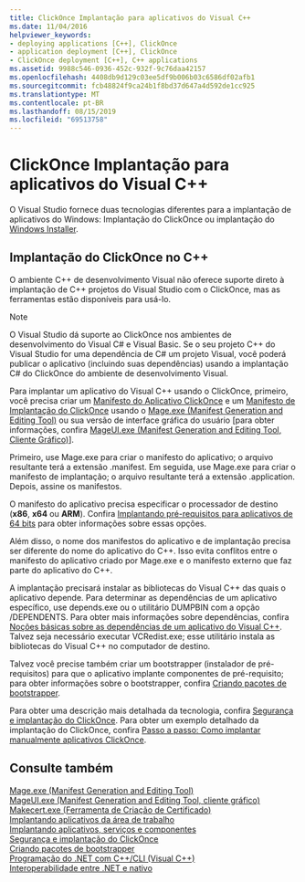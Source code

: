 ```yaml
---
title: ClickOnce Implantação para aplicativos do Visual C++
ms.date: 11/04/2016
helpviewer_keywords:
- deploying applications [C++], ClickOnce
- application deployment [C++], ClickOnce
- ClickOnce deployment [C++], C++ applications
ms.assetid: 9988c546-0936-452c-932f-9c76daa42157
ms.openlocfilehash: 4408db9d129c03ee5df9b006b03c6586df02afb1
ms.sourcegitcommit: fcb48824f9ca24b1f8bd37d647a4d592de1cc925
ms.translationtype: MT
ms.contentlocale: pt-BR
ms.lasthandoff: 08/15/2019
ms.locfileid: "69513758"
---
```

# <a name="clickonce-deployment-for-visual-c-applications"></a>ClickOnce Implantação para aplicativos do Visual C++

O Visual Studio fornece duas tecnologias diferentes para a implantação de aplicativos do Windows: Implantação do ClickOnce ou implantação do [Windows Installer](/windows/win32/Msi/windows-installer-portal).

## <a name="clickonce-deployment-in-c"></a>Implantação do ClickOnce no C++

O ambiente C++ de desenvolvimento Visual não oferece suporte direto à implantação de C++ projetos do Visual Studio com o ClickOnce, mas as ferramentas estão disponíveis para usá-lo.

> [!NOTE]
>  O Visual Studio dá suporte ao ClickOnce nos ambientes de desenvolvimento do Visual C# e Visual Basic. Se o seu projeto C++ do Visual Studio for uma dependência de C# um projeto Visual, você poderá publicar o aplicativo (incluindo suas dependências) usando a implantação C# do ClickOnce do ambiente de desenvolvimento Visual.

Para implantar um aplicativo do Visual C++ usando o ClickOnce, primeiro, você precisa criar um [Manifesto do Aplicativo ClickOnce](/visualstudio/deployment/clickonce-application-manifest) e um [Manifesto de Implantação do ClickOnce](/visualstudio/deployment/clickonce-deployment-manifest) usando o [Mage.exe (Manifest Generation and Editing Tool)](/dotnet/framework/tools/mage-exe-manifest-generation-and-editing-tool) ou sua versão de interface gráfica do usuário [para obter informações, confira [MageUI.exe (Manifest Generation and Editing Tool, Cliente Gráfico)](/dotnet/framework/tools/mageui-exe-manifest-generation-and-editing-tool-graphical-client)].

Primeiro, use Mage.exe para criar o manifesto do aplicativo; o arquivo resultante terá a extensão .manifest. Em seguida, use Mage.exe para criar o manifesto de implantação; o arquivo resultante terá a extensão .application. Depois, assine os manifestos.

O manifesto do aplicativo precisa especificar o processador de destino (**x86**, **x64** ou **ARM**). Confira [Implantando pré-requisitos para aplicativos de 64 bits](/visualstudio/deployment/deploying-prerequisites-for-64-bit-applications) para obter informações sobre essas opções.

Além disso, o nome dos manifestos do aplicativo e de implantação precisa ser diferente do nome do aplicativo do C++. Isso evita conflitos entre o manifesto do aplicativo criado por Mage.exe e o manifesto externo que faz parte do aplicativo do C++.

A implantação precisará instalar as bibliotecas do Visual C++ das quais o aplicativo depende. Para determinar as dependências de um aplicativo específico, use depends.exe ou o utilitário DUMPBIN com a opção /DEPENDENTS. Para obter mais informações sobre dependências, confira [Noções básicas sobre as dependências de um aplicativo do Visual C++](understanding-the-dependencies-of-a-visual-cpp-application.md). Talvez seja necessário executar VCRedist.exe; esse utilitário instala as bibliotecas do Visual C++ no computador de destino.

Talvez você precise também criar um bootstrapper (instalador de pré-requisitos) para que o aplicativo implante componentes de pré-requisito; para obter informações sobre o bootstrapper, confira [Criando pacotes de bootstrapper](/visualstudio/deployment/creating-bootstrapper-packages).

Para obter uma descrição mais detalhada da tecnologia, confira [Segurança e implantação do ClickOnce](/visualstudio/deployment/clickonce-security-and-deployment). Para obter um exemplo detalhado da implantação do ClickOnce, confira [Passo a passo: Como implantar manualmente aplicativos ClickOnce](/visualstudio/deployment/walkthrough-manually-deploying-a-clickonce-application).

## <a name="see-also"></a>Consulte também

[Mage.exe (Manifest Generation and Editing Tool)](/dotnet/framework/tools/mage-exe-manifest-generation-and-editing-tool)<br>
[MageUI.exe (Manifest Generation and Editing Tool, cliente gráfico)](/dotnet/framework/tools/mageui-exe-manifest-generation-and-editing-tool-graphical-client)<br>
[Makecert.exe (Ferramenta de Criação de Certificado)](/windows/win32/SecCrypto/makecert)<br>
[Implantando aplicativos da área de trabalho](deploying-native-desktop-applications-visual-cpp.md)<br>
[Implantando aplicativos, serviços e componentes](/visualstudio/deployment/deploying-applications-services-and-components)<br>
[Segurança e implantação do ClickOnce](/visualstudio/deployment/clickonce-security-and-deployment)<br>
[Criando pacotes de bootstrapper](/visualstudio/deployment/creating-bootstrapper-packages)<br>
[Programação do .NET com C++/CLI (Visual C++)](../dotnet/dotnet-programming-with-cpp-cli-visual-cpp.md)<br>
[Interoperabilidade entre .NET e nativo](../dotnet/native-and-dotnet-interoperability.md)

